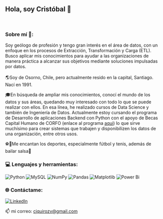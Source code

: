 ## Hola, soy Cristóbal 👋
<br>

### Sobre mí 🙋:
Soy geólogo de profesión y tengo gran interés en el área de datos, con un enfoque en los procesos de Extracción, Transformación y Carga (ETL). Busco aplicar mis conocimientos para ayudar a las organizaciones de manera práctica a alcanzar sus objetivos mediante soluciones impulsadas por datos.
<br>
<br>
🌎Soy de Osorno, Chile, pero actualmente resido en la capital, Santiago. Nací en 1991.

🎓En búsqueda de ampliar mis conocimientos, conocí el mundo de los datos y sus áreas, quedando muy interesado con todo lo que se puede realizar con ellos. En esa línea, he realizado cursos de Data Science y también de Ingeniería de Datos. Actualmente estoy cursando el programa de Desarrollo de aplicaciones Backend con Python con el apoyo de Becas Capital Humano de CORFO (enlace al programa [aqui](https://www.corfo.cl/sites/becascapitalhumano/convocatorias/backend_python_2024 "aqui")) lo que sirve muchísimo para crear sistemas que trabajen y disponibilizen los datos de una organización, entre otros usos.

⚽🎾Me encantan los deportes, especialmente fútbol y tenis, además de bailar salsa💃
<br>
### 💻 Lenguajes y herramientas:
![Python](https://img.shields.io/badge/python-3670A0?style=for-the-badge&logo=python&logoColor=ffdd54) ![MySQL](https://img.shields.io/badge/mysql-%2300000f.svg?style=for-the-badge&logo=mysql&logoColor=white) ![NumPy](https://img.shields.io/badge/numpy-%23013243.svg?style=for-the-badge&logo=numpy&logoColor=white) ![Pandas](https://img.shields.io/badge/pandas-%23150458.svg?style=for-the-badge&logo=pandas&logoColor=white) ![Matplotlib](https://img.shields.io/badge/Matplotlib-%23ffffff.svg?style=for-the-badge&logo=Matplotlib&logoColor=black) ![Power Bi](https://img.shields.io/badge/power_bi-F2C811?style=for-the-badge&logo=powerbi&logoColor=black)
<br>
### 🌐 Contáctame:
[![LinkedIn](https://img.shields.io/badge/LinkedIn-%230077B5.svg?logo=linkedin&logoColor=white)](https://www.linkedin.com/in/cristobal-quiroz)

📫 mi correo: cjquirozv@gmail.com
